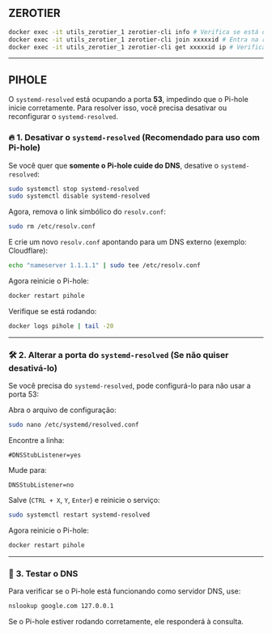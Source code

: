 ## ZEROTIER

```bash
docker exec -it utils_zerotier_1 zerotier-cli info # Verifica se está ok
docker exec -it utils_zerotier_1 zerotier-cli join xxxxxid # Entra na rede
docker exec -it utils_zerotier_1 zerotier-cli get xxxxxid ip # Verifica o IP
```

---

## PIHOLE

O `systemd-resolved` está ocupando a porta **53**, impedindo que o Pi-hole inicie corretamente. Para resolver isso, você precisa desativar ou reconfigurar o `systemd-resolved`.

### 🔥 **1. Desativar o `systemd-resolved` (Recomendado para uso com Pi-hole)**
Se você quer que **somente o Pi-hole cuide do DNS**, desative o `systemd-resolved`:

```bash
sudo systemctl stop systemd-resolved
sudo systemctl disable systemd-resolved
```

Agora, remova o link simbólico do `resolv.conf`:
```bash
sudo rm /etc/resolv.conf
```

E crie um novo `resolv.conf` apontando para um DNS externo (exemplo: Cloudflare):
```bash
echo "nameserver 1.1.1.1" | sudo tee /etc/resolv.conf
```

Agora reinicie o Pi-hole:
```bash
docker restart pihole
```

Verifique se está rodando:
```bash
docker logs pihole | tail -20
```

---

### 🛠 **2. Alterar a porta do `systemd-resolved` (Se não quiser desativá-lo)**
Se você precisa do `systemd-resolved`, pode configurá-lo para não usar a porta 53:

Abra o arquivo de configuração:
```bash
sudo nano /etc/systemd/resolved.conf
```
Encontre a linha:
```
#DNSStubListener=yes
```
Mude para:
```
DNSStubListener=no
```
Salve (`CTRL + X`, `Y`, `Enter`) e reinicie o serviço:
```bash
sudo systemctl restart systemd-resolved
```
Agora reinicie o Pi-hole:
```bash
docker restart pihole
```

---

### 🚀 **3. Testar o DNS**
Para verificar se o Pi-hole está funcionando como servidor DNS, use:
```bash
nslookup google.com 127.0.0.1
```
Se o Pi-hole estiver rodando corretamente, ele responderá à consulta.
